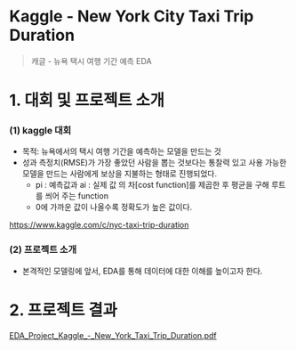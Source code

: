 # Kaggle - New York City Taxi Trip Duration
> 캐글 - 뉴욕 택시 여행 기간 예측 EDA


# 1. 대회 및 프로젝트 소개

### (1) kaggle 대회

- 목적: 뉴욕에서의 택시 여행 기간을 예측하는 모델을 만드는 것
- 성과 측정치(RMSE)가 가장 좋았던 사람을 뽑는 것보다는 통찰력 있고 사용 가능한 모델을 만드는 사람에게 보상을 지불하는 형태로 진행되었다.
    - pi : 예측값과 ai : 실제 값 의 차[cost function]를 제곱한 후 평균을 구해 루트를 씌어 주는 function
    - 0에 가까운 값이 나올수록 정확도가 높은 값이다.

https://www.kaggle.com/c/nyc-taxi-trip-duration


### (2) 프로젝트 소개
- 본격적인 모델링에 앞서, EDA를 통해 데이터에 대한 이해를 높이고자 한다.


# 2. 프로젝트 결과
[EDA_Project_Kaggle_-_New_York_Taxi_Trip_Duration.pdf](https://github.com/DS-Heejae/EDA-Project/files/4696535/EDA_Project_Kaggle_-_New_York_Taxi_Trip_Duration.pdf)
